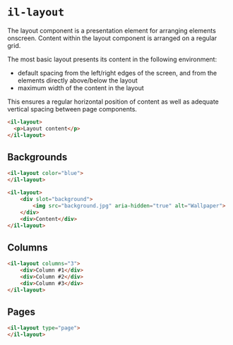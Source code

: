 # `il-layout`

The layout component is a presentation element for arranging elements onscreen. Content within the layout component is arranged on a regular grid.

The most basic layout presents its content in the following environment:

- default spacing from the left/right edges of the screen, and from the elements directly above/below the layout
- maximum width of the content in the layout

This ensures a regular horizontal position of content as well as adequate vertical spacing between page components.

````html
<il-layout>
  <p>Layout content</p>
</il-layout>
````

## Backgrounds

```html
<il-layout color="blue">
</il-layout>
```

```html
<il-layout>
	<div slot="background">
		<img src="background.jpg" aria-hidden="true" alt="Wallpaper">
	</div>
	<div>Content</div>
</il-layout>
```

## Columns

```html
<il-layout columns="3">
	<div>Column #1</div>
	<div>Column #2</div>
	<div>Column #3</div>
</il-layout>
```

## Pages

```html
<il-layout type="page">
</il-layout>
```
